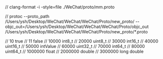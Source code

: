// clang-format -i -style=file ./WeChat/proto/mm.proto


// protoc --proto_path /Users/ysh/Desktop/WeChat/WeChat/WeChat/Proto/new_proto/ --objc_out=/Users/ysh/Desktop/WeChat/WeChat/WeChat/Proto/objc_out /Users/ysh/Desktop/WeChat/WeChat/WeChat/Proto/new_proto/*.proto


// 10 true
// 11 false
// 10000 int8_t
// 20000 uint8_t
// 30000 int16_t
// 40000 uint16_t
// 50000 intValue
// 60000 uint32_t
// 70000 int64_t
// 80000 uint64_t
// 1000000 float
// 2000000 double
// 3000000 long double
